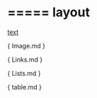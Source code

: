 ===== 
layout 
=====

[text](glowing-telegram/phone.md)

{ Image.md }

{ Links.md }

{ Lists.md }

{ table.md }
